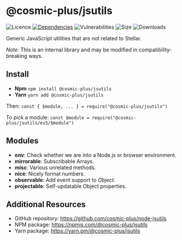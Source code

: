 # @cosmic-plus/jsutils

![Licence](https://img.shields.io/github/license/cosmic-plus/js-jsutils.svg)
[![Dependencies](https://img.shields.io/david/cosmic-plus/js-jsutils)](https://david-dm.org/cosmic-plus/js-jsutils)
![Vulnerabilities](https://img.shields.io/snyk/vulnerabilities/npm/@cosmic-plus/jsutils.svg)
![Size](https://img.shields.io/bundlephobia/minzip/@cosmic-plus/jsutils.svg)
![Downloads](https://img.shields.io/npm/dt/@cosmic-plus/jsutils.svg)

Generic JavaScript utilities that are not related to Stellar.

_Note:_ This is an internal library and may be modified in
compatibility-breaking ways.

## Install

- **Npm** `npm install @cosmic-plus/jsutils`
- **Yarn** `yarn add @cosmic-plus/jsutils`

Then: `const { $module, ... } = require("@cosmic-plus/jsutils")`

To pick a module: `const $module = require("@cosmic-plus/jsutils/es5/$module")`

## Modules

- **env**: Check whether we are into a Node.js or browser environment.
- **mirrorable**: Subscribable Arrays.
- **misc**: Various unrelated methods.
- **nice**: Nicely format numbers.
- **observable**: Add event support to _Object_.
- **projectable**: Self-updatable Object properties.

## Additional Resources

- GitHub repository: https://github.com/cosmic-plus/node-jsutils
- NPM package: https://npmjs.com/@cosmic-plus/jsutils
- Yarn package: https://yarn.pm/@cosmic-plus/jsutils
